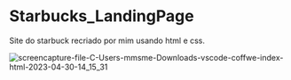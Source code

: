 # Starbucks_LandingPage
Site do starbuck recriado por mim usando html e css.


![screencapture-file-C-Users-mmsme-Downloads-vscode-coffwe-index-html-2023-04-30-14_15_31](https://user-images.githubusercontent.com/100884185/235366900-ac12959e-6cf5-4cf2-8299-9497d792f246.png)

